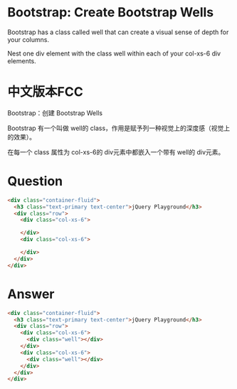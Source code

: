 # Bootstrap: Create Bootstrap Wells
Bootstrap has a class called well that can create a visual sense of depth for your columns.

Nest one div element with the class well within each of your col-xs-6 div elements. 


# 中文版本FCC
Bootstrap：创建 Bootstrap Wells

Bootstrap 有一个叫做 well的 class，作用是赋予列一种视觉上的深度感（视觉上的效果）。

在每一个 class 属性为 col-xs-6的 div元素中都嵌入一个带有 well的 div元素。


# Question
```html
<div class="container-fluid">
  <h3 class="text-primary text-center">jQuery Playground</h3>
  <div class="row">
    <div class="col-xs-6">

    </div>
    <div class="col-xs-6">

    </div>
  </div>
</div>
```


# Answer
```html
<div class="container-fluid">
  <h3 class="text-primary text-center">jQuery Playground</h3>
  <div class="row">
    <div class="col-xs-6">
      <div class="well"></div>
    </div>
    <div class="col-xs-6">
      <div class="well"></div>
    </div>
  </div>
</div>
```

